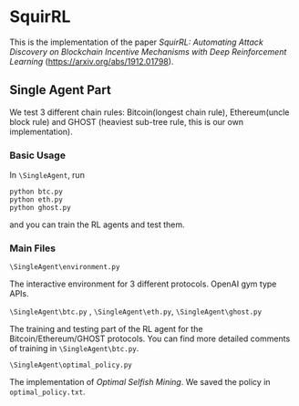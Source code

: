 
# SquirRL

This is the implementation of the paper *SquirRL: Automating Attack Discovery on Blockchain Incentive Mechanisms with Deep Reinforcement Learning* (https://arxiv.org/abs/1912.01798). 

## Single Agent Part

We test 3 different chain rules: Bitcoin(longest chain rule), Ethereum(uncle block rule) and GHOST (heaviest sub-tree rule, this is our own implementation). 

### Basic Usage

In `\SingleAgent`,  run

```
python btc.py
python eth.py
python ghost.py
```

and you can train the RL agents and test them. 

### Main Files

`\SingleAgent\environment.py` 

The interactive environment for 3 different protocols. OpenAI gym type APIs. 

`\SingleAgent\btc.py` , `\SingleAgent\eth.py`, `\SingleAgent\ghost.py` 

The training and testing part of the RL agent for the Bitcoin/Ethereum/GHOST protocols. You can find more detailed comments of training in `\SingleAgent\btc.py`. 

`\SingleAgent\optimal_policy.py`

The implementation of *Optimal Selfish Mining*. We saved the policy in `optimal_policy.txt`. 
